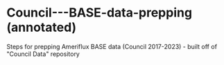# Council---BASE-data-prepping (annotated)
Steps for prepping Ameriflux BASE data (Council 2017-2023) - built off of "Council Data" repository
